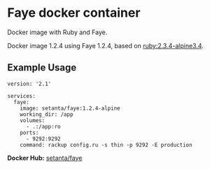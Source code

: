 # Faye docker container

Docker image with Ruby and Faye.

Docker image 1.2.4 using Faye 1.2.4, based on [ruby:2.3.4-alpine3.4](https://hub.docker.com/_/ruby/).

## Example Usage

```
version: '2.1'

services:
  faye:
    image: setanta/faye:1.2.4-alpine
    working_dir: /app
    volumes:
      - .:/app:ro
    ports:
      - 9292:9292
    command: rackup config.ru -s thin -p 9292 -E production
```

**Docker Hub:** [setanta/faye](https://hub.docker.com/r/setanta/faye/)
